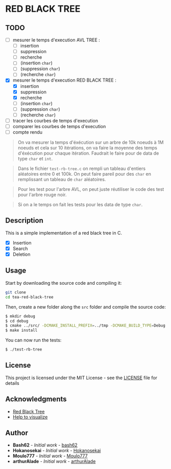 # RED BLACK TREE

## TODO

- [ ] mesurer le temps d'execution AVL TREE :
  - [ ] insertion
  - [ ] suppression
  - [ ] recherche
  - [ ] (insertion `char`)
  - [ ] (suppression `char`)
  - [ ] (recherche `char`)
- [x] mesurer le temps d'execution RED BLACK TREE :
  - [x] insertion
  - [x] suppression
  - [x] recherche
  - [ ] (insertion `char`)
  - [ ] (suppression `char`)
  - [ ] (recherche `char`)
- [ ] tracer les courbes de temps d'execution
- [ ] comparer les courbes de temps d'execution
- [ ] compte rendu

> On va mesurer la temps d'éxécution sur un arbre de 10k noeuds à 1M noeuds et cela sur 10 itérations, on va faire la moyenne des temps d'éxécution pour chaque itération. Faudrait le faire pour de data de type `char` et `int`.

> Dans le fichier `test-rb-tree.c` on rempli un tableau d'entiers aléatoires entre 0 et 100k. On peut faire pareil pour des `char` en remplissant un tableau de `char` aléatoires.

> Pour les test pour l'arbre AVL, on peut juste réutiliser le code des test pour l'arbre rouge noir.

> Si on a le temps on fait les tests pour les data de type `char`.

## Description

This is a simple implementation of a red black tree in C.

- [x] Insertion
- [x] Search
- [x] Deletion

## Usage

Start by downloading the source code and compiling it:

```bash
git clone
cd tea-red-black-tree
```
Then, create a new folder along the `src` folder and compile the source code:

```bash
$ mkdir debug
$ cd debug
$ cmake ../src/ -DCMAKE_INSTALL_PREFIX=../tmp -DCMAKE_BUILD_TYPE=Debug
$ make install
```
You can now run the tests:

```bash
$ ./test-rb-tree
```

## License

This project is licensed under the MIT License - see the [LICENSE](LICENSE) file for details

## Acknowledgments

* [Red Black Tree](https://en.wikipedia.org/wiki/Red%E2%80%93black_tree)
* [Help to visualize](https://www.cs.usfca.edu/~galles/visualization/RedBlack.html)

## Author

* **Bash62** - *Initial work* - [bash62](https://github.com/bash62)
* **Hokanosekai** - *Initial work* - [Hokanosekai](https://github.com/Hokanosekai)
* **Moulo777** - *Initial work* - [Moulo777](https://github.com/Moulo777)
* **arthurAlade** - *Initial work* - [arthurAlade](https://github.com/arthurAlade)